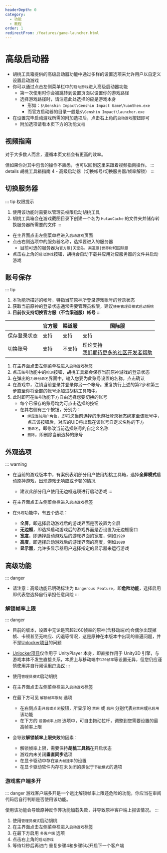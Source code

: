 ```yaml
---
headerDepth: 0
category:
  - 功能
  - 教程
order: 1
redirectFrom: /features/game-launcher.html
---
```


# 高级启动器

- 胡桃工具箱提供的高级启动器功能中通过多样的设置选项来允许用户以自定义设置启动游戏
- 你可以通过点击左侧菜单栏中的`启动游戏`进入高级启动器功能
  - 第一次使用时你会被跳转到设置页面以设置你的游戏路径
  - 选择游戏路径时，请注意此处选择的应是游戏本身
      - 形如：`$\Genshin Impact\Genshin Impact Game\YuanShen.exe`
      - 而官方启动器的目录一般是`$\Genshin Impact\launcher.exe`
- 在设置完毕启动游戏所需的附加选项后，点击右上角的`启动游戏`按钮即可
  - 附加选项请看本页下方的功能文档

## 视频指南
对于大多数人而言，遵循本页文档会有更高的效率。

但如果你对其中包含的操作不熟悉，也可以回到这里来跟着视频指南操作。 ::: details 胡桃工具箱指南 4 - 高级启动器（切换帐号/切换服务器/帧率解锁）
<BiliBili bvid="BV1Sv4y1k7zi" />
:::

## 切换服务器
::: tip 权限提示
1. 使用该功能时需要以管理员权限启动胡桃工具
2. 胡桃工具箱会在游戏截图目录下创建一个名为 `HutaoCache` 的文件夹并储存转换服务器所需要的文件
:::

- 在主界面点击左侧菜单栏进入`启动游戏`页面
- 点击右侧选项中的服务器名称，选择要进入的服务器
    - 目前可选的服务器为`官方服|天空岛`、`渠道服|世界树`和`国际服`
- 点击右上角的`启动游戏`按钮，胡桃会自动下载并应用对应服务器的文件并启动游戏


## 账号保存
::: tip
1. 本功能所描述的帐号，特指当前原神所登录游戏账号的登录状态
2. 获取当前原神的登录状态通常需要管理员权限，建议`使用管理员模式启动胡桃`
3. **目前仅支持切换官方服（不含渠道服）帐号**
:::

|        | 官方服 | 渠道服 | 国际服                                                                             |
| ------ | --- | --- | ------------------------------------------------------------------------------- |
| 保存登录状态 | 支持  | 支持  | 支持                                                                              |
| 切换账号   | 支持  | 不支持 | 理论支持<br/>[我们期待更多的社区开发者帮助](https://github.com/DGP-Studio/Snap.Hutao/pulls) |

1. 在主界面点击左侧菜单栏进入`启动游戏`标签
2. 点击`账号`功能中的`检测`按钮，胡桃工具箱会保存当前原神游戏的登录状态
3. 在弹出的`为账号命名`界面中，输入您要为此账号设置的名称，点击确认
4. 在游戏中，注销当前登录并登录你另一个帐号。重复执行上述的第2步和第三步直至你将全部的帐号添加进胡桃工具箱中。
5. 此时即可在`账号`功能下方自由选择您要切换的账号
    - 每个已保存的账号均为可点击选择的按钮
    - 在其右侧有三个按钮，分别为：
        - `绑定当前用户角色`，即将您当前选择的米游社登录状态绑定至该账号中，点击该按钮后，对应的UID将出现在该账号自定义名称的下方
        - `重命名`，即修改当前选择账号的自定义名称
        - `删除`，即删除当前选择的账号

## 外观选项

::: warning
- 在当前的游戏版本中，有案例表明部分用户使用胡桃工具箱，选择**全屏模式**启动原神游戏，出现游戏无响应或卡顿的情况
  - 建议此部分用户使用无边框选项进行启动游戏
:::

- 在主界面点击左侧菜单栏进入`启动游戏`标签
- 在`外观`功能中，有五个选项：
    - **全屏**，即选择启动游戏后的游戏界面是否设置为全屏
    - **无边框**，即选择启动游戏后的游戏界面是否设置为无边框窗口
    - **宽度**，即选择启动游戏后的游戏界面的宽度，例如`1920`
    - **高度**，即选择启动游戏后的游戏界面的高度，例如`1080`
    - **显示器**，允许多显示器用户选择指定的显示器来运行游戏

## 高级功能
::: danger
- 请注意：高级功能已明确标注为 `Dangerous Feature`，即**危险功能**，选择启用即代表您选择自行承担任意风险
:::
### 解锁帧率上限
::: danger
- 目前的版本，设置中无论是否超过60帧率的原神(含移动端)均会偶尔出现掉帧、卡顿甚至无响应、闪退等情况，这是原神在本版本中出现的普遍问题，并不是[Unlocker项目](https://github.com/DGP-Studio/Unlocker)的问题
- [Unlocker项目](https://github.com/DGP-Studio/Unlocker)仅作用于 UnityPlayer 本身，即直接作用于 Unity3D 引擎，与游戏本体不发生直接关系，本质上与移动端中`120帧率`等设置无异，但您仍应谨慎使用并自行阅读[用户协议](https://docs.qq.com/doc/p/223a4e1f7241891e1208476a11927397549e9ea8)
:::

- 使用`管理员模式`启动胡桃
- 在主界面点击左侧菜单栏进入`启动游戏`标签
- 在最下方可见 `解锁帧率限制` 选项
    - 在右侧点击`开启或关闭`按钮，所显示的 `禁用` 或 `启用` 分别代表`已禁用`或`已启用`该功能
    - 在下方的 `设置帧率上限` 选项中，可自由拖动拉杆，调整到您需要设置的最高帧率上限

- 会导致**解锁帧率上限失败**的因素：
    - 解锁帧率上限，需要保持**胡桃工具箱**在开启状态
    - 游戏内未关闭**垂直同步**选项
    - 在显卡驱动中存在`最大帧速率`的设置
    - 在显卡驱动软件内存在未关闭的类似于`节能模式`的选项

### 游戏客户端多开
::: danger
游戏客户端多开是一个远比解锁帧率上限还危险的功能，你应当在审阅代码后自行判断是否使用该功能。

使用该功能会导致原神反作弊功能加载失败，并导致原神客户端上报该情况。
:::

1. 使用`管理员模式`启动胡桃
2. 在主界面点击左侧菜单栏进入`启动游戏`标签
3. 在最下方启用 `多客户端` 选项
4. 点击右上角的`启动游戏`
5. 等待12秒后再进门 重复步骤4和步骤5以开启下一个客户端
